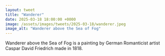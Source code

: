 ```yaml
---
layout: tweet
title: "Wanderer"
date: 2025-03-18 18:00:00 +0000
image: /assets/images/tweets/2025-03-18/wanderer.jpeg
image_alt: "Wanderer above the Sea of Fog"
---
```


Wanderer above the Sea of Fog is a painting by German Romanticist artist Caspar David Friedrich made in 1818.